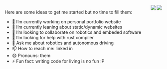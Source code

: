 <img align="right" src="https://github-readme-stats.vercel.app/api?username=salaheddineghamri&&show_icons=true&theme=github" />
<img align="right" src="https://github-readme-stats.vercel.app/api/top-langs/?username=salaheddineghamri&&show_icons=true&layout=compact&theme=github" />

Here are some ideas to get me started but no time to fill them:

- 🔭 I’m currently working on personal portfolio website
- 🌱 I’m currently leaning about static/dynamic websites
- 👯 I’m looking to collaborate on robotics and embeded software
- 🤔 I’m looking for help with rust compiler
- 💬 Ask me about robotics and autonomous driving
- 📫 How to reach me: linked in
- 😄 Pronouns: them 
- ⚡ Fun fact: writing code for living is no fun :P

